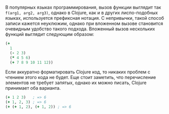 В популярных языках программирования, вызов функции выглядит так `f(arg1, arg2, arg3)`, однако в Clojure, как и в других лиспо-подобных языках, используется префиксная нотация. С непривычки, такой способ записи кажется неуклюжим, однако при вложенном вызове становится очевидным удобство такого подхода. Вложенный вызов нескольких функций выглядит следующим образом:

```clojure
(+
  1
  (- 2 3)
  (* 4 5 6)
  (+ 7 8 9 10 11 12))
```

Если аккуратно форматировать Clojure код, то никаких проблем с чтением этого кода не будет. Еще стоит заметить, что перечисление элементов не требует запятых, однако их можно писать, Clojure принимает оба варианта.

```clojure
(+ 1 2 3)   ; => 6
(+ 1, 2, 3) ; => 6
(+ (+ 1, 2), (+ 1, 2)) ; => 6
```
